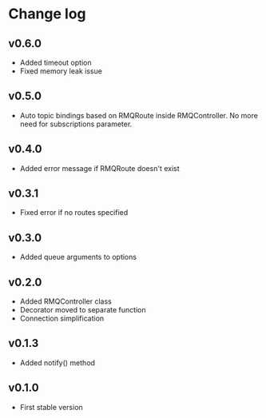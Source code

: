 # Change log
## v0.6.0
- Added timeout option
- Fixed memory leak issue

## v0.5.0
- Auto topic bindings based on RMQRoute inside RMQController. No more need for subscriptions parameter.

## v0.4.0
- Added error message if RMQRoute doesn't exist

## v0.3.1
- Fixed error if no routes specified

## v0.3.0
- Added queue arguments to options

## v0.2.0
- Added RMQController class
- Decorator moved to separate function
- Connection simplification

## v0.1.3
- Added notify() method

## v0.1.0
- First stable version